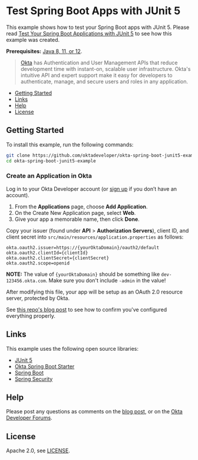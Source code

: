 # Test Spring Boot Apps with JUnit 5

This example shows how to test your Spring Boot apps with JUnit 5. Please read [Test Your Spring Boot Applications with JUnit 5](https://developer.okta.com/blog/2019/03/28/test-java-spring-boot-junit5) to see how this example was created.

**Prerequisites:** [Java 8, 11, or 12](https://adoptopenjdk.net/).

> [Okta](https://developer.okta.com/) has Authentication and User Management APIs that reduce development time with instant-on, scalable user infrastructure. Okta's intuitive API and expert support make it easy for developers to authenticate, manage, and secure users and roles in any application.

* [Getting Started](#getting-started)
* [Links](#links)
* [Help](#help)
* [License](#license)

## Getting Started

To install this example, run the following commands:

```bash
git clone https://github.com/oktadeveloper/okta-spring-boot-junit5-example.git
cd okta-spring-boot-junit5-example
```

### Create an Application in Okta

Log in to your Okta Developer account (or [sign up](https://developer.okta.com/signup/) if you don’t have an account).

1. From the **Applications** page, choose **Add Application**.
2. On the Create New Application page, select **Web**.
3. Give your app a memorable name, then click **Done**.

Copy your issuer (found under **API** > **Authorization Servers**), client ID, and client secret into `src/main/resources/application.properties` as follows:

```properties
okta.oauth2.issuer=https://{yourOktaDomain}/oauth2/default
okta.oauth2.clientId={clientId}
okta.oauth2.clientSecret={clientSecret}
okta.oauth2.scope=openid
```

**NOTE:** The value of `{yourOktaDomain}` should be something like `dev-123456.okta.com`. Make sure you don't include `-admin` in the value!

After modifying this file, your app will be setup as an OAuth 2.0 resource server, protected by Okta. 

See [this repo's blog post](https://developer.okta.com/blog/2019/03/28/test-java-spring-boot-junit5#generate-a-token-to-test-your-spring-boot-application-with-junit-5) to see how to confirm you've configured everything properly.

## Links

This example uses the following open source libraries:

* [JUnit 5](https://junit.org/junit5/)
* [Okta Spring Boot Starter](https://github.com/okta/okta-spring-boot)
* [Spring Boot](https://spring.io/projects/spring-boot)
* [Spring Security](https://spring.io/projects/spring-security)

## Help

Please post any questions as comments on the [blog post](https://developer.okta.com/blog/2019/03/28/test-java-spring-boot-junit5), or on the [Okta Developer Forums](https://devforum.okta.com/).

## License

Apache 2.0, see [LICENSE](LICENSE).
